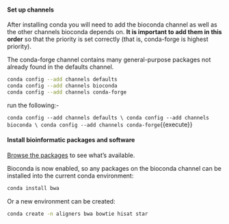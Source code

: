 
#### Set up channels

After installing conda you will need to add the bioconda channel as well as the other channels bioconda depends on. **It is important to add them in this order** so that the priority is set correctly (that is, conda-forge is highest priority).

The conda-forge channel contains many general-purpose packages not already found in the defaults channel.

```bash
conda config --add channels defaults
conda config --add channels bioconda
conda config --add channels conda-forge
```
run the following:-

`
conda config --add channels defaults \
conda config --add channels bioconda \
conda config --add channels conda-forge
`{{execute}}


#### Install bioinformatic packages and software

[Browse the packages](https://bioconda.github.io/recipes.html#recipes) to see what’s available.

Bioconda is now enabled, so any packages on the bioconda channel can be installed into the current conda environment:

```bash
conda install bwa
```

Or a new environment can be created:

```bash
conda create -n aligners bwa bowtie hisat star
```
